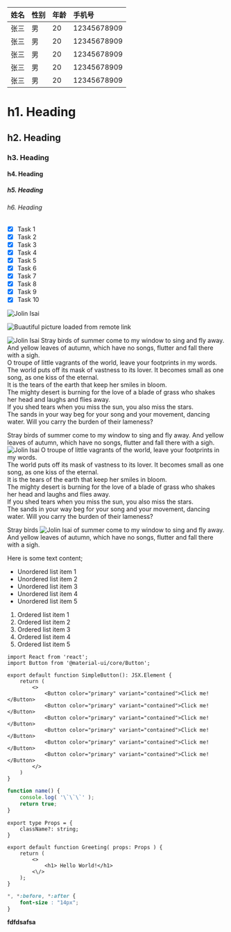 | 姓名 | 性别 | 年龄 | 手机号 |
| :-- | :-- | :-- | :-- |
| 张三 | 男 | 20 | 12345678909 |
| 张三 | 男 | 20 | 12345678909 |
| 张三 | 男 | 20 | 12345678909 |
| 张三 | 男 | 20 | 12345678909 |
| 张三 | 男 | 20 | 12345678909 |

# h1. Heading
## h2. Heading
### h3. Heading
#### h4. Heading
##### h5. Heading
###### h6. Heading

 * [x] Task 1
 * [x] Task 2
 * [x] Task 3
 * [x] Task 4
 * [x] Task 5
 * [x] Task 6
 * [x] Task 7
 * [x] Task 8
 * [x] Task 9
 * [x] Task 10

![Jolin Isai](./a.jpg?align=center&inline=false)

![Buautiful picture loaded from remote link](https://gimg2.baidu.com/image_search/src=http%3A%2F%2Fhbimg.b0.upaiyun.com%2Fb86135d4806bc8ff4fcd0ea094bc7978d98cc62521a40-1w2npy_fw236&refer=http%3A%2F%2Fhbimg.b0.upaiyun.com&app=2002&size=f9999,10000&q=a80&n=0&g=0n&fmt=jpeg?sec=1626333767&t=148562f3bbd66328adfe7a46ed58bad0)

![Jolin Isai](./a.jpg?floatLeft=true&width=130)
Stray birds of summer come to my window to sing and fly away. And yellow leaves of autumn, which have no songs, flutter and fall there with a sigh. <br />
O troupe of little vagrants of the world, leave your footprints in my words. <br />
The world puts off its mask of vastness to its lover. It becomes small as one song, as one kiss of the eternal. <br />
It is the tears of the earth that keep her smiles in bloom. <br />
The mighty desert is burning for the love of a blade of grass who shakes her head and laughs and flies away. <br />
If you shed tears when you miss the sun, you also miss the stars. <br />
The sands in your way beg for your song and your movement, dancing water. Will you carry the burden of their lameness?


Stray birds of summer come to my window to sing and fly away. And yellow leaves of autumn, which have no songs, flutter and fall there with a sigh. <br />
![Jolin Isai](./a.jpg?floatLeft=true&width=130)
O troupe of little vagrants of the world, leave your footprints in my words. <br />
The world puts off its mask of vastness to its lover. It becomes small as one song, as one kiss of the eternal. <br />
It is the tears of the earth that keep her smiles in bloom. <br />
The mighty desert is burning for the love of a blade of grass who shakes her head and laughs and flies away. <br />
If you shed tears when you miss the sun, you also miss the stars. <br />
The sands in your way beg for your song and your movement, dancing water. Will you carry the burden of their lameness?

Stray birds ![Jolin Isai](./a.jpg?width=30) of summer come to my window to sing and fly away. And yellow leaves of autumn, which have no songs, flutter and fall there with a sigh. <br />

Here is some text content;

- Unordered list item 1
- Unordered list item 2
- Unordered list item 3
- Unordered list item 4
- Unordered list item 5

1. Ordered list item 1
1. Ordered list item 2
1. Ordered list item 3
1. Ordered list item 4
1. Ordered list item 5

```tsx {{{ <${MODULE} /> }}}
import React from 'react';
import Button from '@material-ui/core/Button';

export default function SimpleButton(): JSX.Element {
    return (
        <>
            <Button color="primary" variant="contained">Click me!</Button>
            <Button color="primary" variant="contained">Click me!</Button>
            <Button color="primary" variant="contained">Click me!</Button>
            <Button color="primary" variant="contained">Click me!</Button>
            <Button color="primary" variant="contained">Click me!</Button>
            <Button color="primary" variant="contained">Click me!</Button>
        </>
    )
}
```

```js
function name() {
    console.log( '\`\`\`' );
    return true;
}
```

```tsx
export type Props = {
    className?: string;
}

export default function Greeting( props: Props ) {
    return (
        <>
            <h1> Hello World!</h1>
        <\/>
    );
}
```

```css
*, *:before, *:after {
    font-size : "14px";
}
```

**fdfdsafsa**
